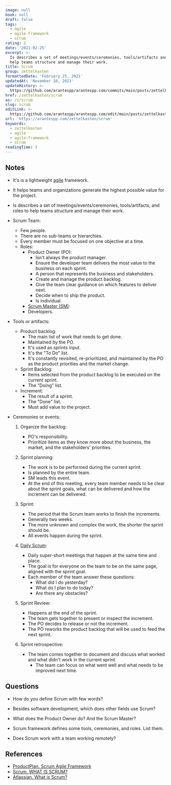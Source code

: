 ```yaml
---
image: null
book: null
draft: false
tags:
  - agile
  - agile-framework
  - scrum
rating: 2
date: '2021-02-25'
excerpt: >-
  Is describes a set of meetings/events/ceremonies, tools/artifacts and roles to
  help teams structure and manage their work.
title: Scrum
group: zettelkasten
formattedDate: 'February 25, 2021'
updatedAt: 'November 10, 2021'
updateHistory: >-
  https://github.com/arantespp/arantespp.com/commits/main/posts/zettelkasten/scrum.md
href: /zettelkasten/scrum
as: /z/scrum
slug: scrum
editLink: >-
  https://github.com/arantespp/arantespp.com/edit/main/posts/zettelkasten/scrum.md
url: 'https://arantespp.com/zettelkasten/scrum'
keywords:
  - zettelkasten
  - agile
  - agile-framework
  - scrum
readingTime: 3
---
```


## Notes

- It's is a lightweight [agile](/zettelkasten/agile) framework.

- It helps teams and organizations generate the highest possible value for the project.

- Is describes a set of meetings/events/ceremonies, tools/artifacts, and roles to help teams structure and manage their work.

- Scrum Team:

  - Few people.
  - There are no sub-teams or hierarchies.
  - Every member must be focused on one objective at a time.
  - Roles:
    - Product Owner (PO):
      - Isn't always the product manager.
      - Ensure the developer team delivers the most value to the business on each sprint.
      - A person that represents the business and stakeholders.
      - Create and manage the product backlog.
      - Give the team clear guidance on which features to deliver next.
      - Decide when to ship the product.
      - Is individual.
    - [Scrum Master (SM)](/z/scrum-master):
    - Developers.

- Tools or artifacts:

  - Product backlog:
    - The main list of work that needs to get done.
    - Maintained by the PO.
    - It's used as sprints input.
    - It's the "To Do" list.
    - It's constantly revisited, re-prioritized, and maintained by the PO as the product priorities and the market change.
  - Sprint Backlog:
    - Items selected from the product backlog to be executed on the current sprint.
    - The "Doing" list.
  - Increment:
    - The result of a sprint.
    - The "Done" list.
    - Must add value to the project.

- Ceremonies or events:

  1. Organize the backlog:
     - PO's responsibility.
     - Prioritize items as they know more about the business, the market, and the stakeholders' priorities.
  2. Sprint planning:
     - The work is to be performed during the current sprint.
     - Is planned by the entire team.
     - SM leads this event.
     - At the end of this meeting, every team member needs to be clear about the sprint goals, what can be delivered and how the increment can be delivered.
  3. Sprint:

     - The period that the Scrum team works to finish the increments.
     - Generally two weeks.
     - The more unknown and complex the work, the shorter the sprint should be.
     - All events happen during the sprint.

  4. [Daily Scrum](/zettelkasten/daily-scrum):

     - Daily super-short meetings that happen at the same time and place.
     - The goal is for everyone on the team to be on the same page, aligned with the sprint goal.
     - Each member of the team answer these questions:
       - What did I do yesterday?
       - What do I plan to do today?
       - Are there any obstacles?

  5. Sprint Review:

     - Happens at the end of the sprint.
     - The team gets together to present or inspect the increment.
     - The PO decides to release or not the increment.
     - The PO reworks the product backlog that will be used to feed the next sprint.

  6. Sprint retrospective:
     - The team comes together to document and discuss what worked and what didn't work in the current sprint.
       - The team can focus on what went well and what needs to be improved next time.

## Questions

- How do you define Scrum with few words?

- Besides software development, which does other fields use Scrum?

- What does the Product Owner do? And the Scrum Master?

- Scrum framework defines some tools, ceremonies, and roles. List them.

- Does Scrum work with a team working remotely?

## References

- [ProductPlan. Scrum Agile Framework](https://www.productplan.com/glossary/scrum-agile-framework/)
- [Scrum. WHAT IS SCRUM?](https://www.scrum.org/resources/what-is-scrum)
- [Atlassian. What is Scrum?](https://www.atlassian.com/agile/scrum)

